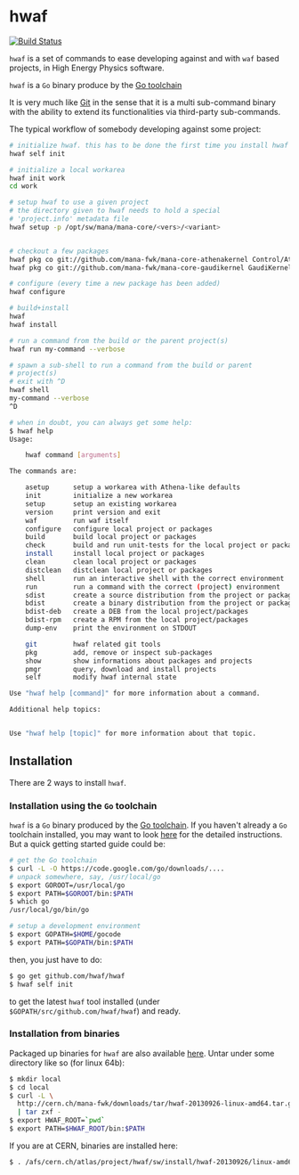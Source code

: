 hwaf
====

[![Build Status](https://drone.io/github.com/hwaf/hwaf/status.png)](https://drone.io/github.com/hwaf/hwaf/latest)

``hwaf`` is a set of commands to ease developing against and with
``waf`` based projects, in High Energy Physics software.

``hwaf`` is a ``Go`` binary produce by the [Go toolchain](http://golang.org)

It is very much like [Git](https://github.com/git) in the sense that
it is a multi sub-command binary with the ability to extend its
functionalities via third-party sub-commands.

The typical workflow of somebody developing against some project:

```sh
# initialize hwaf. this has to be done the first time you install hwaf
hwaf self init

# initialize a local workarea
hwaf init work
cd work

# setup hwaf to use a given project
# the directory given to hwaf needs to hold a special
# 'project.info' metadata file
hwaf setup -p /opt/sw/mana/mana-core/<vers>/<variant>


# checkout a few packages
hwaf pkg co git://github.com/mana-fwk/mana-core-athenakernel Control/AthenaKernel
hwaf pkg co git://github.com/mana-fwk/mana-core-gaudikernel GaudiKernel

# configure (every time a new package has been added)
hwaf configure

# build+install
hwaf
hwaf install

# run a command from the build or the parent project(s)
hwaf run my-command --verbose

# spawn a sub-shell to run a command from the build or parent
# project(s)
# exit with ^D
hwaf shell
my-command --verbose
^D

# when in doubt, you can always get some help:
$ hwaf help
Usage:

	hwaf command [arguments]

The commands are:

    asetup      setup a workarea with Athena-like defaults
    init        initialize a new workarea
    setup       setup an existing workarea
    version     print version and exit
    waf         run waf itself
    configure   configure local project or packages
    build       build local project or packages
    check       build and run unit-tests for the local project or packages
    install     install local project or packages
    clean       clean local project or packages
    distclean   distclean local project or packages
    shell       run an interactive shell with the correct environment
    run         run a command with the correct (project) environment
    sdist       create a source distribution from the project or packages
    bdist       create a binary distribution from the project or packages
    bdist-deb   create a DEB from the local project/packages
    bdist-rpm   create a RPM from the local project/packages
    dump-env    print the environment on STDOUT

    git         hwaf related git tools
    pkg         add, remove or inspect sub-packages
    show        show informations about packages and projects
    pmgr        query, download and install projects
    self        modify hwaf internal state

Use "hwaf help [command]" for more information about a command.

Additional help topics:


Use "hwaf help [topic]" for more information about that topic.
```


## Installation

There are 2 ways to install ``hwaf``.

### Installation using the ``Go`` toolchain

``hwaf`` is a ``Go`` binary produced by the
[Go toolchain](http://golang.org).
If you haven't already a ``Go`` toolchain installed, you may want to
look [here](http://golang.org/doc/install.html) for the detailed
instructions.
But a quick getting started guide could be:

```sh
# get the Go toolchain
$ curl -L -O https://code.google.com/go/downloads/....
# unpack somewhere, say, /usr/local/go
$ export GOROOT=/usr/local/go
$ export PATH=$GOROOT/bin:$PATH
$ which go
/usr/local/go/bin/go

# setup a development environment
$ export GOPATH=$HOME/gocode
$ export PATH=$GOPATH/bin:$PATH
```

then, you just have to do:

```sh
$ go get github.com/hwaf/hwaf
$ hwaf self init
```

to get the latest ``hwaf`` tool installed (under
``$GOPATH/src/github.com/hwaf/hwaf``) and ready.


### Installation from binaries

Packaged up binaries for ``hwaf`` are also available [here](http://cern.ch/mana-fwk/downloads/tar).
Untar under some directory like so (for linux 64b):

```sh
$ mkdir local
$ cd local
$ curl -L \
  http://cern.ch/mana-fwk/downloads/tar/hwaf-20130926-linux-amd64.tar.gz \
  | tar zxf -
$ export HWAF_ROOT=`pwd`
$ export PATH=$HWAF_ROOT/bin:$PATH
```

If you are at CERN, binaries are installed here:

```sh
$ . /afs/cern.ch/atlas/project/hwaf/sw/install/hwaf-20130926/linux-amd64/setup-hwaf.sh
```
